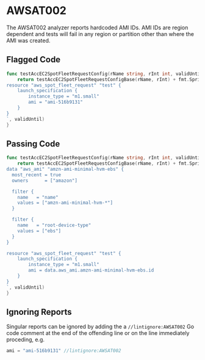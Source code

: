 # AWSAT002

The AWSAT002 analyzer reports hardcoded AMI IDs. AMI IDs are region dependent and tests will fail in any region or partition other than where the AMI was created.

## Flagged Code

```go
func testAccEC2SpotFleetRequestConfig(rName string, rInt int, validUntil string) string {
	return testAccEC2SpotFleetRequestConfigBase(rName, rInt) + fmt.Sprintf(`
resource "aws_spot_fleet_request" "test" {
    launch_specification {
        instance_type = "m1.small"
        ami = "ami-516b9131"
    }
}
`, validUntil)
}
```

## Passing Code

```go
func testAccEC2SpotFleetRequestConfig(rName string, rInt int, validUntil string) string {
    return testAccEC2SpotFleetRequestConfigBase(rName, rInt) + fmt.Sprintf(`
data "aws_ami" "amzn-ami-minimal-hvm-ebs" {
  most_recent = true
  owners      = ["amazon"]

  filter {
    name   = "name"
    values = ["amzn-ami-minimal-hvm-*"]
  }

  filter {
    name   = "root-device-type"
    values = ["ebs"]
  }
}

resource "aws_spot_fleet_request" "test" {
    launch_specification {
        instance_type = "m1.small"
        ami = data.aws_ami.amzn-ami-minimal-hvm-ebs.id
    }
}
`, validUntil)
}
```

## Ignoring Reports

Singular reports can be ignored by adding the a `//lintignore:AWSAT002` Go code comment at the end of the offending line or on the line immediately proceding, e.g.

```go
ami = "ami-516b9131" //lintignore:AWSAT002
```
